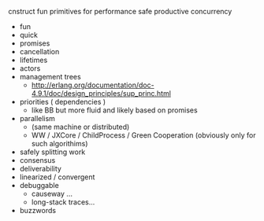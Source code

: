 cnstruct fun primitives for performance safe productive concurrency

* fun
* quick
* promises
* cancellation
* lifetimes
* actors
* management trees
  * http://erlang.org/documentation/doc-4.9.1/doc/design_principles/sup_princ.html
* priorities ( dependencies )
  * like BB but more fluid and likely based on promises
* parallelism
  * (same machine or distributed)
  * WW / JXCore / ChildProcess / Green Cooperation (obviously only for such algorithims)
* safely splitting work
* consensus
* deliverability
* linearized / convergent
* debuggable
  * causeway ...
  * long-stack traces...
* buzzwords

